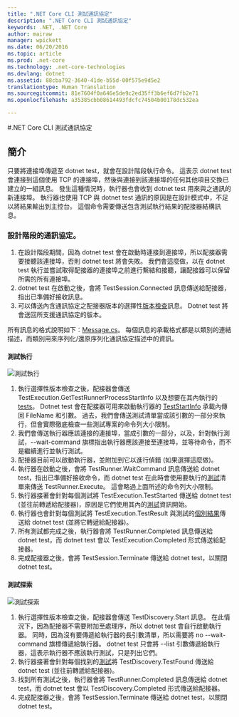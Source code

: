 ```yaml
---
title: ".NET Core CLI 測試通訊協定"
description: ".NET Core CLI 測試通訊協定"
keywords: .NET, .NET Core
author: mairaw
manager: wpickett
ms.date: 06/20/2016
ms.topic: article
ms.prod: .net-core
ms.technology: .net-core-technologies
ms.devlang: dotnet
ms.assetid: 88cba792-3640-41de-b55d-00f575e9d5e2
translationtype: Human Translation
ms.sourcegitcommit: 81e7604f0a646e5de9c2ed35ff3b6ef6d7fb2e71
ms.openlocfilehash: a35385cbb08614493fdcfc74504b00178dc532ea

---
```


#<a name="net-core-cli-test-communication-protocol"></a>.NET Core CLI 測試通訊協定

## <a name="introduction"></a>簡介
只要將連接埠傳遞至 dotnet test，就會在設計階段執行命令。 這表示 dotnet test 會連接到這個使用 TCP 的連接埠，然後與連接到該連接埠的任何其他項目交換已建立的一組訊息。 發生這種情況時，執行器也會收到 dotnet test 用來與之通訊的新連接埠。 執行器也使用 TCP 與 dotnet test 通訊的原因是在設計模式中，不足以將結果輸出到主控台。 這個命令需要傳送包含測試執行結果的配接器結構訊息。

### <a name="communication-protocol-at-design-time"></a>設計階段的通訊協定。

1. 在設計階段期間，因為 dotnet test 會在啟動時連接到連接埠，所以配接器需要接聽該連接埠，否則 dotnet test 將會失敗。 我們會這麼做，以在 dotnet test 執行並嘗試取得配接器的連接埠之前進行繫結和接聽，讓配接器可以保留所需的所有連接埠。
2. dotnet test 在啟動之後，會將 TestSession.Connected 訊息傳送給配接器，指出已準備好接收訊息。
3. 可以傳送內含通訊協定之配接器版本的選擇性[版本檢查](https://github.com/dotnet/cli/blob/rel/1.0.0/src/Microsoft.Extensions.Testing.Abstractions/Messages/ProtocolVersionMessage.cs)訊息。 Dotnet test 將會送回所支援通訊協定的版本。

所有訊息的格式說明如下︰[Message.cs](https://github.com/dotnet/cli/blob/rel/1.0.0/src/Microsoft.Extensions.Testing.Abstractions/Messages/Message.cs)。 每個訊息的承載格式都是以類別的連結描述，而類別用來序列化/還原序列化通訊協定描述中的資訊。

#### <a name="test-execution"></a>測試執行
![測試執行](./media/test-protocol/dotnet-test-execute.png)

1. 執行選擇性版本檢查之後，配接器會傳送 TestExecution.GetTestRunnerProcessStartInfo 以及想要在其內執行的 [tests](https://github.com/dotnet/cli/blob/rel/1.0.0/src/Microsoft.Extensions.Testing.Abstractions/Messages/RunTestsMessage.cs)。 Dotnet test 會在配接器可用來啟動執行器的 [TestStartInfo](https://github.com/dotnet/cli/blob/rel/1.0.0/src/Microsoft.DotNet.Tools.Test/TestStartInfo.cs) 承載內傳回 FileName 和引數。 過去，我們會傳送測試清單當成該引數的一部分來執行，但會實際徹底檢查一些測試專案的命令列大小限制。
  1. 我們會傳送執行器應該連接的連接埠，當成引數的一部分，以及，針對執行測試，--wait-command 旗標指出執行器應該連接至連接埠，並等待命令，而不是繼續進行並執行測試。
2. 配接器目前可以啟動執行器，並附加到它以進行偵錯 (如果選擇這麼做)。
3. 執行器在啟動之後，會將 TestRunner.WaitCommand 訊息傳送給 dotnet test，指出已準備好接收命令，而 dotnet test 在此時會使用要執行的[測試](https://github.com/dotnet/cli/blob/rel/1.0.0/src/Microsoft.Extensions.Testing.Abstractions/Messages/RunTestsMessage.cs)清單來傳送 TestRunner.Execute。 這會略過上面所述的命令列大小限制。
4. 執行器接著會針對每個測試將 TestExecution.TestStarted 傳送給 dotnet test (並往前轉遞給配接器)，原因是它們使用其內的[測試](https://github.com/dotnet/cli/blob/rel/1.0.0/src/Microsoft.Extensions.Testing.Abstractions/Test.cs)資訊開始。
5. 執行器也會針對每個測試將 TestExecution.TestResult 與測試的[個別結果](https://github.com/dotnet/cli/blob/rel/1.0.0/src/Microsoft.Extensions.Testing.Abstractions/TestResult.cs)傳送給 dotnet test (並將它轉遞給配接器)。
6. 所有測試都完成之後，執行器會將 TestRunner.Completed 訊息傳送給 dotnet test，而 dotnet test 會以 TestExecution.Completed 形式傳送給配接器。
7. 完成配接器之後，會將 TestSession.Terminate 傳送給 dotnet test，以關閉 dotnet test。

#### <a name="test-discovery"></a>測試探索
![測試探索](./media/test-protocol/dotnet-test-discover.png)

1. 執行選擇性版本檢查之後，配接器會傳送 TestDiscovery.Start 訊息。 在此情況下，因為配接器不需要附加至處理序，所以 dotnet test 會自行啟動執行器。 同時，因為沒有要傳遞給執行器的長引數清單，所以需要將 no --wait-command 旗標傳遞給執行器。 dotnet test 只會將 --list 引數傳遞給執行器，這表示執行器不應該執行測試，只是列出它們。
2. 執行器接著會針對每個找到的[測試](https://github.com/dotnet/cli/blob/rel/1.0.0/src/Microsoft.Extensions.Testing.Abstractions/Test.cs)將 TestDiscovery.TestFound 傳送給 dotnet test (並往前轉遞給配接器)。
3. 找到所有測試之後，執行器會將 TestRunner.Completed 訊息傳送給 dotnet test，而 dotnet test 會以 TestDiscovery.Completed 形式傳送給配接器。
4. 完成配接器之後，會將 TestSession.Terminate 傳送給 dotnet test，以關閉 dotnet test。


<!--HONumber=Nov16_HO1-->


